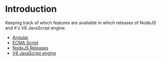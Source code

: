 # Introduction

Keeping track of which features are available in which releases of NodeJS and it's V8 JavaScript engine.

- [Angular](./angular/index.md)
- [ECMA Script](./ecma-script.md)
- [NodeJS Releases](./node-releases/index.md)
- [V8 JavaScript engine](./v8-releases/releases.md)
